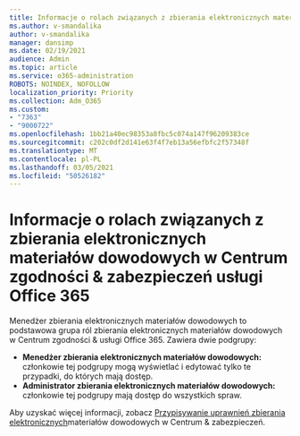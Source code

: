 ```yaml
---
title: Informacje o rolach związanych z zbierania elektronicznych materiałów dowodowych w Centrum zgodności & zabezpieczeń usługi Office 365
ms.author: v-smandalika
author: v-smandalika
manager: dansimp
ms.date: 02/19/2021
audience: Admin
ms.topic: article
ms.service: o365-administration
ROBOTS: NOINDEX, NOFOLLOW
localization_priority: Priority
ms.collection: Adm_O365
ms.custom:
- "7363"
- "9000722"
ms.openlocfilehash: 1bb21a40ec98353a8fbc5c074a147f96209383ce
ms.sourcegitcommit: c202c0df2d141e63f4f7eb13a56efbfc2f57348f
ms.translationtype: MT
ms.contentlocale: pl-PL
ms.lasthandoff: 03/05/2021
ms.locfileid: "50526182"
---
```

# <a name="learn-about-ediscovery-related-roles-in-the-office-365-security--compliance-center"></a>Informacje o rolach związanych z zbierania elektronicznych materiałów dowodowych w Centrum zgodności & zabezpieczeń usługi Office 365

Menedżer zbierania elektronicznych materiałów dowodowych to podstawowa grupa ról zbierania elektronicznych materiałów dowodowych w Centrum zgodności & usługi Office 365. Zawiera dwie podgrupy:

- **Menedżer zbierania elektronicznych materiałów dowodowych:** członkowie tej podgrupy mogą wyświetlać i edytować tylko te przypadki, do których mają dostęp.
- **Administrator zbierania elektronicznych materiałów dowodowych:** członkowie tej podgrupy mają dostęp do wszystkich spraw.

Aby uzyskać więcej informacji, zobacz [Przypisywanie uprawnień zbierania elektronicznych](https://docs.microsoft.com/microsoft-365/compliance/assign-ediscovery-permissions)materiałów dowodowych w Centrum & zabezpieczeń.